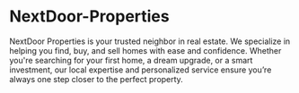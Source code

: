 # NextDoor-Properties
NextDoor Properties is your trusted neighbor in real estate. We specialize in helping you find, buy, and sell homes with ease and confidence. Whether you're searching for your first home, a dream upgrade, or a smart investment, our local expertise and personalized service ensure you’re always one step closer to the perfect property. 
